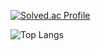 [![Solved.ac Profile](http://mazassumnida.wtf/api/generate_badge?boj=newbigwater)](https://solved.ac/newbigwater)

![Top Langs](https://github-readme-stats.vercel.app/api/top-langs/?username=newbigwater&layout=compact&theme=dark)
